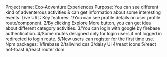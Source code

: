 Project name: Eco-Adventure Experiences 
Purpose: You can see different kind of adventerous activities & can get information about some interesting events.
Live URL: 
Key features: 
1/You can see profile details on user profile route/component.
2/By clicking Explore More button, you can get idea about different category activities.
3/You can login with google by firebase authentication.
4/Some routes designed only for login users,if not logged in redirected to login route.
5/New users can register for the first time use.
Npm packages:
1/firebase
2/tailwind css
3/daisy Ui
4/react icons
5/react hot-toast
6/react router dom
